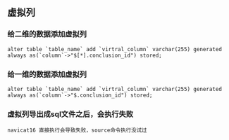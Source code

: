## 虚拟列

### 给二维的数据添加虚拟列
```shell
alter table `table_name` add `virtral_column` varchar(255) generated always as(`column`->"$[*].conclusion_id") stored;
```

### 给一维的数据添加虚拟列
```shell
alter table `table_name` add `virtral_column` varchar(255) generated always as(`column`->"$.conclusion_id") stored;
```

### 虚拟列导出成sql文件之后，会执行失败
```navicat16
navicat16 直接执行会导致失败，source命令执行没试过
```